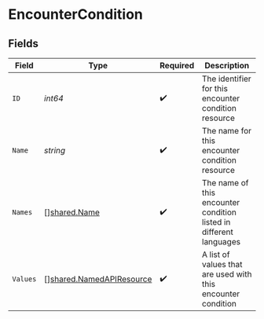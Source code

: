 # EncounterCondition


## Fields

| Field                                                                       | Type                                                                        | Required                                                                    | Description                                                                 |
| --------------------------------------------------------------------------- | --------------------------------------------------------------------------- | --------------------------------------------------------------------------- | --------------------------------------------------------------------------- |
| `ID`                                                                        | *int64*                                                                     | :heavy_check_mark:                                                          | The identifier for this encounter condition resource                        |
| `Name`                                                                      | *string*                                                                    | :heavy_check_mark:                                                          | The name for this encounter condition resource                              |
| `Names`                                                                     | [][shared.Name](../../../pkg/models/shared/name.md)                         | :heavy_check_mark:                                                          | The name of this encounter condition listed in different languages          |
| `Values`                                                                    | [][shared.NamedAPIResource](../../../pkg/models/shared/namedapiresource.md) | :heavy_check_mark:                                                          | A list of values that are used with this encounter condition                |